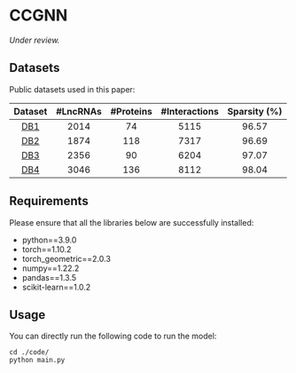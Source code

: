 # CCGNN

*Under review.*

## Datasets

Public datasets used in this paper:

|                    Dataset                    | #LncRNAs | #Proteins | #Interactions | Sparsity (%) |
|:---------------------------------------------:|:--------:|:---------:|:-------------:|:------------:|
|   [DB1](https://github.com/haichengyi/MAN)    |   2014   |    74     |     5115      |    96.57     |
| [DB2](https://github.com/NWPU-903PR/LPI_BLS)  |   1874   |    118    |     7317      |    96.69     |
| [DB3](http://39.100.104.29:8080/lpc/download) |   2356   |    90     |     6204      |    97.07     |
|  [DB4](https://github.com/zhaoqi106/LPICGAE)  |   3046   |    136    |     8112      |    98.04     |

## Requirements

Please ensure that all the libraries below are successfully installed:

* python==3.9.0
* torch==1.10.2
* torch_geometric==2.0.3
* numpy==1.22.2
* pandas==1.3.5
* scikit-learn==1.0.2

## Usage

You can directly run the following code to run the model:

```
cd ./code/
python main.py
```
